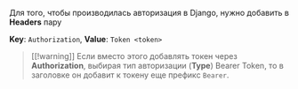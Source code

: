 Для того, чтобы производилась авторизация в Django, нужно добавить в **Headers** пару

**Key**: `Authorization`, **Value**: `Token <token>`

>[[!warning]]
>Если вместо этого добавлять токен через **Authorization**, выбирая тип авторизации (**Type**) Bearer Token, то в заголовке он добавит к токену еще префикс `Bearer`.
